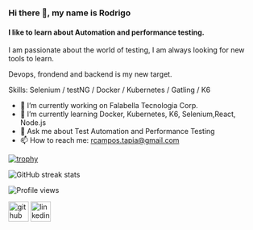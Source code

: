 ### Hi there 👋, my name is Rodrigo
#### I like to learn about Automation and performance testing.

I am passionate about the world of testing, I am always looking for new tools to learn.

Devops, frondend and backend is my new target.

Skills: Selenium / testNG / Docker / Kubernetes / Gatling / K6 

- 🔭 I’m currently working on Falabella Tecnologia Corp. 
- 🌱 I’m currently learning Docker, Kubernetes, K6, Selenium,React, Node.js 
- 💬 Ask me about Test Automation and Performance Testing 
- 📫 How to reach me: rcampos.tapia@gmail.com 

[![trophy](https://github-profile-trophy.vercel.app/?username=rcampos09)](https://github.com/ryo-ma/github-profile-trophy)

![GitHub streak stats](https://github-readme-streak-stats.herokuapp.com/?user=rcampos09)  

![Profile views](https://gpvc.arturio.dev/rcampos09)  

[<img src='https://cdn.jsdelivr.net/npm/simple-icons@3.0.1/icons/github.svg' alt='github' height='40'>](https://github.com/rcampos09)  [<img src='https://cdn.jsdelivr.net/npm/simple-icons@3.0.1/icons/linkedin.svg' alt='linkedin' height='40'>](https://www.linkedin.com/in/rcampostapia/)  
